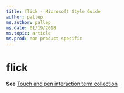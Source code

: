 ```yaml
---
title: flick - Microsoft Style Guide
author: pallep
ms.author: pallep
ms.date: 01/19/2018
ms.topic: article
ms.prod: non-product-specific
---
```


# flick

**See** [Touch and pen interaction term collection](~/a-z-word-list-term-collections/term-collections/touch-pen-interaction-terms.md)
